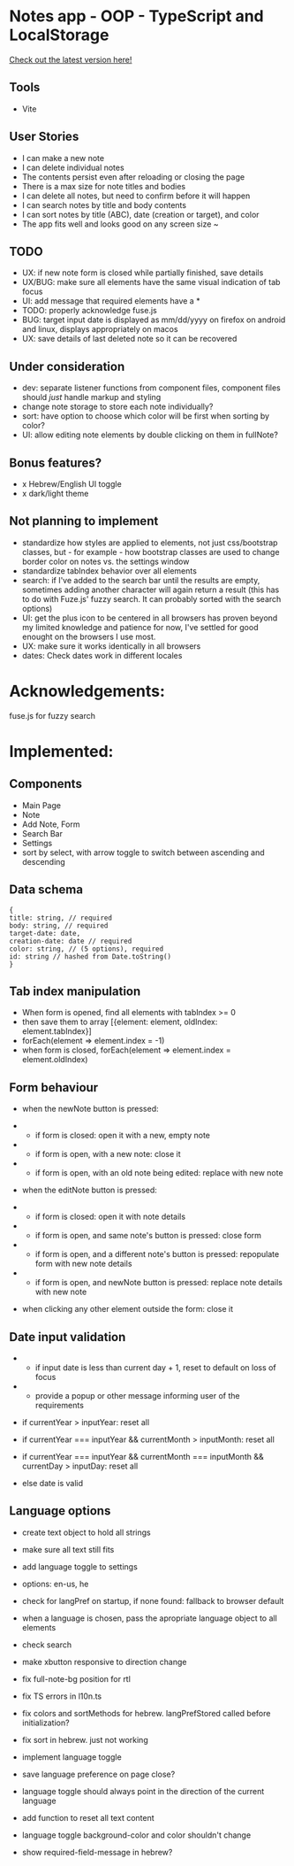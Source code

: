 # Notes app - OOP - TypeScript and LocalStorage

[Check out the latest version here!](https://crows-note-app.surge.sh)

## Tools

- Vite

## User Stories

- I can make a new note
- I can delete individual notes
- The contents persist even after reloading or closing the page
- There is a max size for note titles and bodies
- I can delete all notes, but need to confirm before it will happen
- I can search notes by title and body contents
- I can sort notes by title (ABC), date (creation or target), and color
- The app fits well and looks good on any screen size ~

## TODO

- UX: if new note form is closed while partially finished, save details
- UX/BUG: make sure all elements have the same visual indication of tab focus
- UI: add message that required elements have a \*
- TODO: properly acknowledge fuse.js
- BUG: target input date is displayed as mm/dd/yyyy on firefox on android and linux, displays appropriately on macos
- UX: save details of last deleted note so it can be recovered

## Under consideration

- dev: separate listener functions from component files, component files should _just_ handle markup and styling
- change note storage to store each note individually?
- sort: have option to choose which color will be first when sorting by color?
- UI: allow editing note elements by double clicking on them in fullNote?

## Bonus features?

- x Hebrew/English UI toggle
- x dark/light theme

## Not planning to implement

- standardize how styles are applied to elements, not just css/bootstrap classes, but - for example - how bootstrap classes are used to change
border color on notes vs. the settings window
- standardize tabIndex behavior over all elements
- search: if I've added to the search bar until the results are empty, sometimes adding another character will again return a result (this has to do with Fuze.js' fuzzy search. It can probably sorted with the search options)
- UI: get the plus icon to be centered in all browsers has proven beyond my limited knowledge and patience for now, I've settled for good enought on the browsers I use most.
- UX: make sure it works identically in all browsers
- dates: Check dates work in different locales

# Acknowledgements:

fuse.js for fuzzy search


# Implemented:

## Components

- Main Page
- Note
- Add Note, Form
- Search Bar
- Settings
- sort by select, with arrow toggle to switch between ascending and descending

## Data schema

```
{
title: string, // required
body: string, // required
target-date: date,
creation-date: date // required
color: string, // (5 options), required
id: string // hashed from Date.toString()
}
```

## Tab index manipulation

- When form is opened, find all elements with tabIndex >= 0
- then save them to array [{element: element, oldIndex: element.tabIndex}]
- forEach(element => element.index = -1)
- when form is closed, forEach(element => element.index = element.oldIndex)

## Form behaviour

- when the newNote button is pressed:
- - if form is closed: open it with a new, empty note
- - if form is open, with a new note: close it
- - if form is open, with an old note being edited: replace with new note

- when the editNote button is pressed:
- - if form is closed: open it with note details
- - if form is open, and same note's button is pressed: close form
- - if form is open, and a different note's button is pressed: repopulate form with new note details
- - if form is open, and newNote button is pressed: replace note details with new note

- when clicking any other element outside the form: close it

## Date input validation

- - if input date is less than current day + 1, reset to default on loss of focus
- - provide a popup or other message informing user of the requirements

- if currentYear > inputYear: reset all
- if currentYear === inputYear && currentMonth > inputMonth: reset all
- if currentYear === inputYear && currentMonth === inputMonth && currentDay > inputDay: reset all
- else date is valid

## Language options

- create text object to hold all strings
- make sure all text still fits
- add language toggle to settings
- options: en-us, he
- check for langPref on startup, if none found: fallback to browser default
- when a language is chosen, pass the apropriate language object to all elements
- check search
- make xbutton responsive to direction change
- fix full-note-bg position for rtl
- fix TS errors in l10n.ts
- fix colors and sortMethods for hebrew. langPrefStored called before initialization?
- fix sort in hebrew. just not working
- implement language toggle
- save language preference on page close?
- language toggle should always point in the direction of the current language
- add function to reset all text content
- language toggle background-color and color shouldn't change

- show required-field-message in hebrew?
